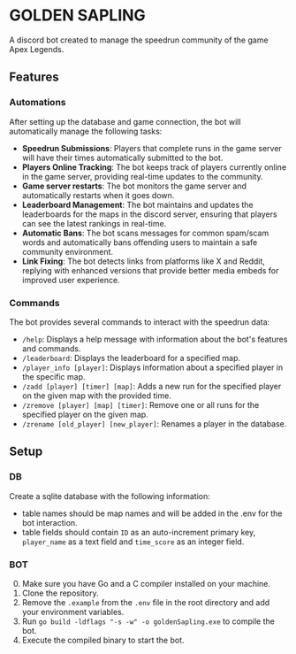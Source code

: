 # GOLDEN SAPLING

A discord bot created to manage the speedrun community of the game Apex Legends.

## Features

### Automations

After setting up the database and game connection, the bot will automatically manage the following tasks:

- **Speedrun Submissions**: Players that complete runs in the game server will have their times automatically submitted to the bot.
- **Players Online Tracking**: The bot keeps track of players currently online in the game server, providing real-time updates to the community.
- **Game server restarts**: The bot monitors the game server and automatically restarts when it goes down.
- **Leaderboard Management**: The bot maintains and updates the leaderboards for the maps in the discord server, ensuring that players can see the latest rankings in real-time.
- **Automatic Bans**: The bot scans messages for common spam/scam words and automatically bans offending users to maintain a safe community environment.
- **Link Fixing**: The bot detects links from platforms like X and Reddit, replying with enhanced versions that provide better media embeds for improved user experience.

### Commands

The bot provides several commands to interact with the speedrun data:

- `/help`: Displays a help message with information about the bot's features and commands.
- `/leaderboard`: Displays the leaderboard for a specified map.
- `/player_info [player]`: Displays information about a specified player in the specific map.
- `/zadd [player] [timer] [map]`: Adds a new run for the specified player on the given map with the provided time.
- `/zremove [player] [map] [timer]`: Remove one or all runs for the specified player on the given map.
- `/zrename [old_player] [new_player]`: Renames a player in the database.

## Setup

### DB

Create a sqlite database with the following information:

- table names should be map names and will be added in the .env for the bot interaction.
- table fields should contain `ID` as an auto-increment primary key, `player_name` as a text field and `time_score` as an integer field.

### BOT

0. Make sure you have Go and a C compiler installed on your machine.
1. Clone the repository.
2. Remove the `.example` from the `.env` file in the root directory and add your environment variables.
3. Run `go build -ldflags "-s -w" -o goldenSapling.exe` to compile the bot.
4. Execute the compiled binary to start the bot.
